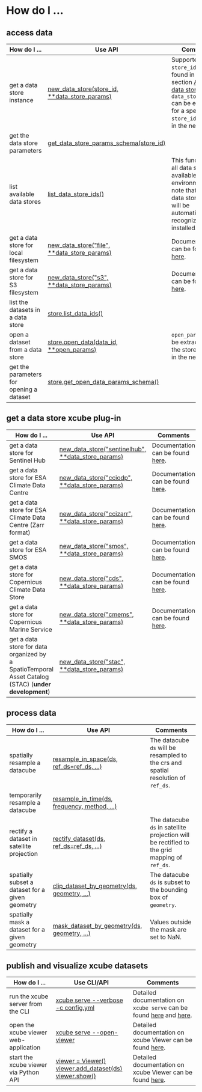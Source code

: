 # How do I ...

## access data

| How do I ...                                 | Use API                                                                                                    | Comments                                                                                                                                                                                                  |
|----------------------------------------------|------------------------------------------------------------------------------------------------------------|-----------------------------------------------------------------------------------------------------------------------------------------------------------------------------------------------------------|
| get a data store instance                    | [new_data_store(store_id, **data_store_params)](api.html#xcube.core.store.new_data_store)                  | Supported `store_id` can be found in the section [Available data store](dataaccess.html#available-data-stores);<br>`data_store_params` can be extracted for a specific `store_id`, shown in the next row. |
| get the data store parameters                | [get_data_store_params_schema(store_id)](api.html#xcube.core.store.DataStore.get_data_store_params_schema) |                                                                                                                                                                                                           |
| list available data stores                   | [list_data_store_ids()](api.html#xcube.core.store.list_data_store_ids)                                     | This function lists all data stores available in the environment;<br>note that xcube data store plugins will be automatically recognized when installed.                                                  |
| get a data store for local filesystem        | [new_data_store("file", **data_store_params)](api.html#xcube.core.store.new_data_store)                    | Documentation can be found [here](dataaccess.html#filesystem-based-data-stores).                                                                                                                          |
| get a data store for S3 filesystem           | [new_data_store("s3", **data_store_params)](api.html#xcube.core.store.new_data_store)                      | Documentation can be found [here](dataaccess.html#filesystem-based-data-stores).                                                                                                                          |
| list the datasets in a data store            | [store.list_data_ids()](api.html#xcube.core.store.DataStore.list_data_ids)                                 |                                                                                                                                                                                                           |
| open a dataset from a data store             | [store.open_data(data_id, **open_params)](api.html#xcube.core.store.DataStore.open_data)                   | `open_params` can be extracted from the store, shown in the next row.                                                                                                                                     |
| get the parameters for <br>opening a dataset | [store.get_open_data_params_schema()](api.html#xcube.core.store.DataStore.get_open_data_params_schema)     |                                                                                                                                                                                                           |

## get a data store xcube plug-in

| How do I ...                                                                                             | Use API                                                                                        | Comments                                                                              |
|----------------------------------------------------------------------------------------------------------|------------------------------------------------------------------------------------------------|---------------------------------------------------------------------------------------|
| get a data store for Sentinel Hub                                                                        | [new_data_store("sentinelhub", **data_store_params)](api.html#xcube.core.store.new_data_store) | Documentation can be found [here](dataaccess.html#sentinel-hub-api).                  |
| get a data store for ESA Climate Data Centre                                                             | [new_data_store("cciodp", **data_store_params)](api.html#xcube.core.store.new_data_store)      | Documentation can be found [here](dataaccess.html#esa-climate-data-centre-cciodp).    |
| get a data store for ESA Climate Data Centre (Zarr format)                                               | [new_data_store("ccizarr", **data_store_params)](api.html#xcube.core.store.new_data_store)     | Documentation can be found [here](dataaccess.html#esa-climate-data-centre-ccizarr).   |
| get a data store for ESA SMOS                                                                            | [new_data_store("smos", **data_store_params)](api.html#xcube.core.store.new_data_store)        | Documentation can be found [here](dataaccess.html#esa-smos).                          |
| get a data store for Copernicus Climate Data Store                                                       | [new_data_store("cds", **data_store_params)](api.html#xcube.core.store.new_data_store)         | Documentation can be found [here](dataaccess.html#copernicus-climate-data-store-cds). |
| get a data store for Copernicus Marine Service                                                           | [new_data_store("cmems", **data_store_params)](api.html#xcube.core.store.new_data_store)       | Documentation can be found [here](dataaccess.html#copernicus-marine-service-cmems).   |
| get a data store for data organized by <br>a SpatioTemporal Asset Catalog (STAC) (**under development**) | [new_data_store("stac", **data_store_params)](api.html#xcube.core.store.new_data_store)        |                                                                                       |


## process data

| How do I ...                                    | Use API                                                                                          | Comments                                                                                     |
|-------------------------------------------------|--------------------------------------------------------------------------------------------------|----------------------------------------------------------------------------------------------|
| spatially resample a datacube                   | [resample_in_space(ds, ref_ds=ref_ds, ...)](api.html#xcube.core.resampling.resample_in_space)    | The datacube `ds` will be resampled to the crs and spatial resolution of `ref_ds`.           |
| temporarily resample a datacube                 | [resample_in_time(ds, frequency, method, ...)](api.html#xcube.core.resampling.resample_in_time)  |                                                                                              |
| rectify a dataset in satellite projection       | [rectify_dataset(ds, ref_ds=ref_ds, ...)](api.html#xcube.core.resampling.rectify_dataset)        | The datacube `ds` in satellite projection will be rectified to the grid mapping of `ref_ds`. |
| spatially subset a dataset for a given geometry | [clip_dataset_by_geometry(ds, geometry, ...)](api.html#xcube.core.geom.clip_dataset_by_geometry) | The datacube `ds` is subset to the bounding box of `geometry`.                               |
| spatially mask a dataset for a given geometry   | [mask_dataset_by_geometry(ds, geometry, ...)](api.html#xcube.core.geom.mask_dataset_by_geometry) | Values outside the mask are set to NaN.                                                      |

## publish and visualize xcube datasets

| How do I ...                          | Use CLI/API                                                                                                                                                                                          | Comments                                                                                                                      |
|---------------------------------------|------------------------------------------------------------------------------------------------------------------------------------------------------------------------------------------------------|-------------------------------------------------------------------------------------------------------------------------------|
| run the xcube server from the CLI     | [xcube serve --verbose -c config.yml](examples/xcube_serve.html#running-the-server)                                                                                                                  | Detailed documentation on `xcube serve` can be found [here](cli/xcube_serve.html) and [here](webapi.html#web-api-and-server). |
| open the xcube viewer web-application | [xcube serve --open-viewer](examples/xcube_serve.html#id1)                                                                                                                                           | Detailed documentation on xcube Viewer can be found [here](viewer.html).                                                      |
| start the xcube viewer via Python API | [viewer = Viewer()](api.html#xcube.webapi.viewer.Viewer)<br/>[viewer.add_dataset(ds)](api.html#xcube.webapi.viewer.Viewer.add_dataset)<br/>[viewer.show()](api.html#xcube.webapi.viewer.Viewer.show) | Detailed documentation on xcube Viewer can be found [here](viewer.html).                                                      |


